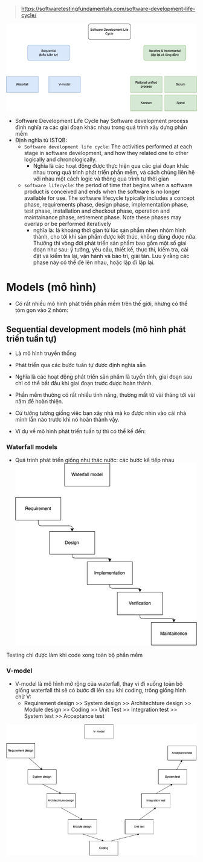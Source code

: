 > https://softwaretestingfundamentals.com/software-development-life-cycle/

![Sldc](images/sldc-01.drawio.png)

- Software Development Life Cycle hay Software development process định nghĩa ra các giai đoạn khác nhau trong quá trình xây dựng phần mềm
- Định nghĩa từ ISTQB:
    - `Software development life cycle`: The activities performed at each stage in software development, and how they related one to other logically and chronologically.
        - Nghĩa là các hoạt động được thực hiện qua các giai đoạn khác nhau trong quá trình phát triển phần mềm, và cách chúng liên hệ với nhau một cách logic và thông qua trình tự thời gian
    - `software lifecycle`:  the period of time that begins when a software product is conceived and ends when the software is no longer available for use. The software lifecycle typically includes a concept phase, requirements phase, design phase, implementation phase, test phase, installation and checkout phase, operation and maintainance phase, retirement phase. Note these phases may overlap or be performed iteratively
        - nghĩa là: là khoảng thời gian từ lúc sản phẩm nhen nhóm hình thành, cho tới khi sản phẩm được kết thúc, không dùng được nữa. Thường thì vòng đời phát triển sản phẩm bao gồm một số giai đoạn như sau: ý tưởng, yêu cầu, thiết kế, thực thi, kiểm tra, cài đặt và kiểm tra lại, vận hành và bảo trì, giải tán. Lưu ý rằng các phase này có thể đè lên nhau, hoặc lặp đi lặp lại.
    
# Models (mô hình)
- Có rất nhiều mô hình phát triển phần mềm trên thế giới, nhưng có thể tóm gọn vào 2 nhóm:

## Sequential development models (mô hình phát triển tuần tự)
- Là mô hình truyền thống
- Phát triển qua các bước tuần tự được định nghĩa sẵn
- Nghĩa là các hoạt động phát triển sản phẩm là tuyến tính, giai đoạn sau chỉ có thể bắt đầu khi giai đoạn trước được hoàn thành.
- Phần mềm thường có rất nhiều tính năng, thường mất từ vài tháng tới vài năm để hoàn thiện.
- Cứ tưởng tượng giống việc bạn xây nhà mà ko được nhìn vào cái nhà mình lần nào trước khi nó hoàn thành vậy.

- Ví dụ về mô hình phát triển tuần tự thì có thể kể đến:

### Waterfall models
- Quá trình phát triển giống như thác nước: các bước kế tiếp nhau
![waterfall](images/sdlc-waterfall.drawio.png)

Testing chỉ được làm khi code xong toàn bộ phần mềm

### V-model
- V-model là mô hình mở rộng của waterfall, thay vì đi xuống toàn bộ giống waterfall thì sẽ có bước đi lên sau khi coding, trông giống hình chữ V:
    - Requirement design >> System design >> Architechture design >> Module design >> Coding >> Unit Test >> Integration test >> System test >> Acceptance test

![V-model](images/sdlc-v-model.drawio.png)
